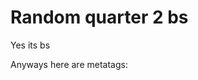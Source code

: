 # Random quarter 2 bs

Yes its bs

Anyways here are metatags:

<meta charset="UTF-8" />
    <meta name="Author: " content="Kelvin Dirige" />
    <meta name="Keywords: " content="HTML, CSS, JS" />
    <meta name="Revised: " content="14-09-2023" />
    